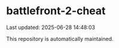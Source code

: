 # battlefront-2-cheat

Last updated: 2025-06-28 14:48:03

This repository is automatically maintained.
